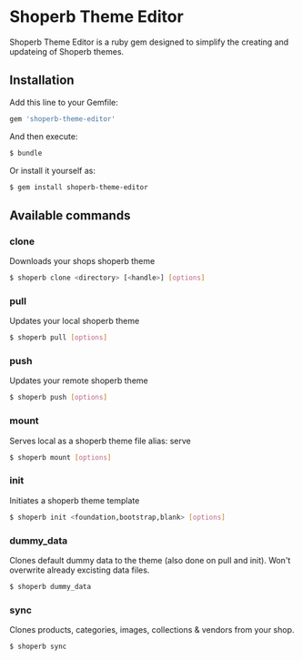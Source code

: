 # Shoperb Theme Editor

Shoperb Theme Editor is a ruby gem designed to simplify the creating and updateing of Shoperb themes.

## Installation

Add this line to your Gemfile:
```ruby
gem 'shoperb-theme-editor'
```
And then execute:
```bash
$ bundle
```
Or install it yourself as:
```bash
$ gem install shoperb-theme-editor
```

## Available commands

### clone
Downloads your shops shoperb theme
```bash
$ shoperb clone <directory> [<handle>] [options]
```

### pull
Updates your local shoperb theme
```bash
$ shoperb pull [options]
```

### push
Updates your remote shoperb theme
```bash
$ shoperb push [options]
```

### mount
Serves local as a shoperb theme file
alias: serve
```bash
$ shoperb mount [options]
```

### init
Initiates a shoperb theme template
```bash
$ shoperb init <foundation,bootstrap,blank> [options]
```

### dummy_data
Clones default dummy data to the theme (also done on pull and init). Won't overwrite already excisting data files.
```bash
$ shoperb dummy_data
```

### sync
Clones products, categories, images, collections & vendors from your shop.
```bash
$ shoperb sync
```